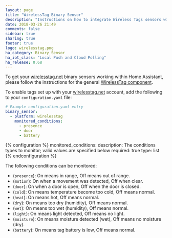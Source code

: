```yaml
---
layout: page
title: "WirelessTag Binary Sensor"
description: "Instructions on how to integrate Wireless Tags sensors within Home Assistant."
date: 2018-03-26 21:49
comments: false
sidebar: true
sharing: true
footer: true
logo: wirelesstag.png
ha_category: Binary Sensor
ha_iot_class: "Local Push and Cloud Polling"
ha_release: 0.68
---
```


To get your [wirelesstag.net](http://wirelesstag.net) binary sensors working within Home Assistant, please follow the instructions for the general [WirelessTag component](/components/wirelesstag).

To enable tags set up with your [wirelesstag.net](http://wirelesstag.net) account, add the following to your `configuration.yaml` file:

```yaml
# Example configuration.yaml entry
binary_sensor:
  - platform: wirelesstag
    monitored_conditions:
      - presence
      - door
      - battery
```

{% configuration %}
  monitored_conditions:
    description: The conditions types to monitor; valid values are specified below
    required: true
    type: list
{% endconfiguration %}

The following conditions can be monitored:

* (`presence`): On means in range, Off means out of range.
* (`motion`): On when a movement was detected, Off when clear.
* (`door`): On when a door is open, Off when the door is closed.
* (`cold`): On means temperature become too cold, Off means normal.
* (`heat`): On means hot, Off means normal.
* (`dry`): On means too dry (humidity), Off means normal.
* (`wet`): On means too wet (humidity), Off means normal.
* (`light`): On means light detected, Off means no light.
* (`moisture`): On means moisture detected (wet), Off means no moisture (dry).
* (`battery`): On means tag battery is low, Off means normal.

